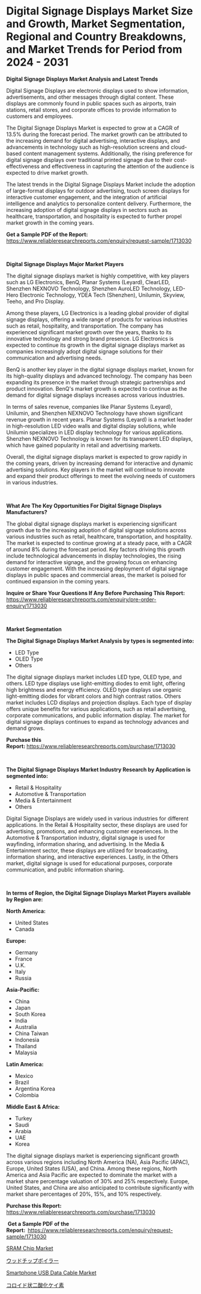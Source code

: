 <p><h1>Digital Signage Displays Market Size and Growth, Market Segmentation, Regional and Country Breakdowns, and Market Trends for Period from 2024 -  2031</h1></p><p><strong>Digital Signage Displays Market Analysis and Latest Trends</strong></p>
<p><p>Digital Signage Displays are electronic displays used to show information, advertisements, and other messages through digital content. These displays are commonly found in public spaces such as airports, train stations, retail stores, and corporate offices to provide information to customers and employees.</p><p>The Digital Signage Displays Market is expected to grow at a CAGR of 13.5% during the forecast period. The market growth can be attributed to the increasing demand for digital advertising, interactive displays, and advancements in technology such as high-resolution screens and cloud-based content management systems. Additionally, the rising preference for digital signage displays over traditional printed signage due to their cost-effectiveness and effectiveness in capturing the attention of the audience is expected to drive market growth.</p><p>The latest trends in the Digital Signage Displays Market include the adoption of large-format displays for outdoor advertising, touch screen displays for interactive customer engagement, and the integration of artificial intelligence and analytics to personalize content delivery. Furthermore, the increasing adoption of digital signage displays in sectors such as healthcare, transportation, and hospitality is expected to further propel market growth in the coming years.</p></p>
<p><strong>Get a Sample PDF of the Report:&nbsp;</strong> <a href="https://www.reliableresearchreports.com/enquiry/request-sample/1713030">https://www.reliableresearchreports.com/enquiry/request-sample/1713030</a></p>
<p>&nbsp;</p>
<p><strong>Digital Signage Displays Major Market Players</strong></p>
<p><p>The digital signage displays market is highly competitive, with key players such as LG Electronics, BenQ, Planar Systems (Leyard), ClearLED, Shenzhen NEXNOVO Technology, Shenzhen AuroLED Technology, LED-Hero Electronic Technology, YDEA Tech (Shenzhen), Unilumin, Skyview, Teeho, and Pro Display.</p><p>Among these players, LG Electronics is a leading global provider of digital signage displays, offering a wide range of products for various industries such as retail, hospitality, and transportation. The company has experienced significant market growth over the years, thanks to its innovative technology and strong brand presence. LG Electronics is expected to continue its growth in the digital signage displays market as companies increasingly adopt digital signage solutions for their communication and advertising needs.</p><p>BenQ is another key player in the digital signage displays market, known for its high-quality displays and advanced technology. The company has been expanding its presence in the market through strategic partnerships and product innovation. BenQ's market growth is expected to continue as the demand for digital signage displays increases across various industries.</p><p>In terms of sales revenue, companies like Planar Systems (Leyard), Unilumin, and Shenzhen NEXNOVO Technology have shown significant revenue growth in recent years. Planar Systems (Leyard) is a market leader in high-resolution LED video walls and digital display solutions, while Unilumin specializes in LED display technology for various applications. Shenzhen NEXNOVO Technology is known for its transparent LED displays, which have gained popularity in retail and advertising markets.</p><p>Overall, the digital signage displays market is expected to grow rapidly in the coming years, driven by increasing demand for interactive and dynamic advertising solutions. Key players in the market will continue to innovate and expand their product offerings to meet the evolving needs of customers in various industries.</p></p>
<p>&nbsp;</p>
<p><strong>What Are The Key Opportunities For Digital Signage Displays Manufacturers?</strong></p>
<p><p>The global digital signage displays market is experiencing significant growth due to the increasing adoption of digital signage solutions across various industries such as retail, healthcare, transportation, and hospitality. The market is expected to continue growing at a steady pace, with a CAGR of around 8% during the forecast period. Key factors driving this growth include technological advancements in display technologies, the rising demand for interactive signage, and the growing focus on enhancing customer engagement. With the increasing deployment of digital signage displays in public spaces and commercial areas, the market is poised for continued expansion in the coming years.</p></p>
<p><strong>Inquire or Share Your Questions If Any Before Purchasing This Report:</strong> <a href="https://www.reliableresearchreports.com/enquiry/pre-order-enquiry/1713030">https://www.reliableresearchreports.com/enquiry/pre-order-enquiry/1713030</a></p>
<p>&nbsp;</p>
<p><strong>Market Segmentation</strong></p>
<p><strong>The Digital Signage Displays Market Analysis by types is segmented into:</strong></p>
<p><ul><li>LED Type</li><li>OLED Type</li><li>Others</li></ul></p>
<p><p>The digital signage displays market includes LED type, OLED type, and others. LED type displays use light-emitting diodes to emit light, offering high brightness and energy efficiency. OLED type displays use organic light-emitting diodes for vibrant colors and high contrast ratios. Others market includes LCD displays and projection displays. Each type of display offers unique benefits for various applications, such as retail advertising, corporate communications, and public information display. The market for digital signage displays continues to expand as technology advances and demand grows.</p></p>
<p><strong>Purchase this Report:&nbsp;</strong><a href="https://www.reliableresearchreports.com/purchase/1713030">https://www.reliableresearchreports.com/purchase/1713030</a></p>
<p>&nbsp;</p>
<p><strong>The Digital Signage Displays Market Industry Research by Application is segmented into:</strong></p>
<p><ul><li>Retail & Hospitality</li><li>Automotive & Transportation</li><li>Media & Entertainment</li><li>Others</li></ul></p>
<p><p>Digital Signage Displays are widely used in various industries for different applications. In the Retail & Hospitality sector, these displays are used for advertising, promotions, and enhancing customer experiences. In the Automotive & Transportation industry, digital signage is used for wayfinding, information sharing, and advertising. In the Media & Entertainment sector, these displays are utilized for broadcasting, information sharing, and interactive experiences. Lastly, in the Others market, digital signage is used for educational purposes, corporate communication, and public information sharing.</p></p>
<p>&nbsp;</p>
<p><strong>In terms of Region, the Digital Signage Displays Market Players available by Region are:</strong></p>
<p>
    <p> <strong> North America: </strong>
        <ul>
            <li>United States</li>
            <li>Canada</li>
        </ul>
        </p> 
    <p> <strong> Europe: </strong>
        <ul>
            <li>Germany</li>
            <li>France</li>
            <li>U.K.</li>
            <li>Italy</li>
            <li>Russia</li>
        </ul>
        </p> 
    <p> <strong> Asia-Pacific: </strong>
        <ul>
            <li>China</li>
            <li>Japan</li>
            <li>South Korea</li>
            <li>India</li>
            <li>Australia</li>
            <li>China Taiwan</li>
            <li>Indonesia</li>
            <li>Thailand</li>
            <li>Malaysia</li>
        </ul>
        </p> 
    <p> <strong> Latin America: </strong>
        <ul>
            <li>Mexico</li>
            <li>Brazil</li>
            <li>Argentina Korea</li>
            <li>Colombia</li>
        </ul>
        </p> 
    <p> <strong> Middle East & Africa: </strong>
        <ul>
            <li>Turkey</li>
            <li>Saudi</li>
            <li>Arabia</li>
            <li>UAE</li>
            <li>Korea</li>
        </ul>
    </p>
    </p>
<p><p>The digital signage displays market is experiencing significant growth across various regions including North America (NA), Asia Pacific (APAC), Europe, United States (USA), and China. Among these regions, North America and Asia Pacific are expected to dominate the market with a market share percentage valuation of 30% and 25% respectively. Europe, United States, and China are also anticipated to contribute significantly with market share percentages of 20%, 15%, and 10% respectively.</p></p>
<p><strong>Purchase this Report: </strong><a href="https://www.reliableresearchreports.com/purchase/1713030">https://www.reliableresearchreports.com/purchase/1713030</a></p>
<p>&nbsp;<strong>Get a Sample PDF of the Report:&nbsp;&nbsp;</strong><a href="https://www.reliableresearchreports.com/enquiry/request-sample/1713030">https://www.reliableresearchreports.com/enquiry/request-sample/1713030</a></p>
<p><strong></strong></p>
<p><p><a href="https://github.com/Krish2023na/Market-Research-Report-List-3/blob/main/sram-chip-market.md">SRAM Chip Market</a></p><p><a href="https://github.com/vlcostes/Market-Research-Report-List-1/blob/main/537431610240.md">ウッドチップボイラー</a></p><p><a href="https://github.com/bmorecock/Market-Research-Report-List-2/blob/main/smartphone-usb-data-cable-market.md">Smartphone USB Data Cable Market</a></p><p><a href="https://github.com/EstaSprer20231/Market-Research-Report-List-1/blob/main/876509610241.md">コロイド状二酸化ケイ素</a></p></p>